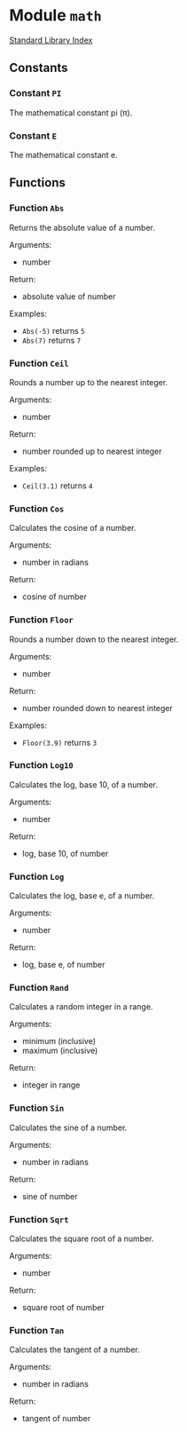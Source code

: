 # Module `math`
[Standard Library Index](index.md)

## Constants

### Constant `PI`
The mathematical constant pi (π).

### Constant `E`
The mathematical constant e.

## Functions

### Function `Abs`
Returns the absolute value of a number.

Arguments:
- number

Return:
- absolute value of number

Examples:
- `Abs(-5)` returns `5`
- `Abs(7)` returns `7`

### Function `Ceil`
Rounds a number up to the nearest integer.

Arguments:
- number

Return:
- number rounded up to nearest integer

Examples:
- `Ceil(3.1)` returns `4`

### Function `Cos`
Calculates the cosine of a number.

Arguments:
- number in radians

Return:
- cosine of number

### Function `Floor`
Rounds a number down to the nearest integer.

Arguments:
- number

Return:
- number rounded down to nearest integer

Examples:
- `Floor(3.9)` returns `3`

### Function `Log10`
Calculates the log, base 10, of a number.

Arguments:
- number

Return:
- log, base 10, of number

### Function `Log`
Calculates the log, base e, of a number.

Arguments:
- number

Return:
- log, base e, of number

### Function `Rand`
Calculates a random integer in a range.

Arguments:
- minimum (inclusive)
- maximum (inclusive)

Return:
- integer in range

### Function `Sin`
Calculates the sine of a number.

Arguments:
- number in radians

Return:
- sine of number

### Function `Sqrt`
Calculates the square root of a number.

Arguments:
- number

Return:
- square root of number

### Function `Tan`
Calculates the tangent of a number.

Arguments:
- number in radians

Return:
- tangent of number
